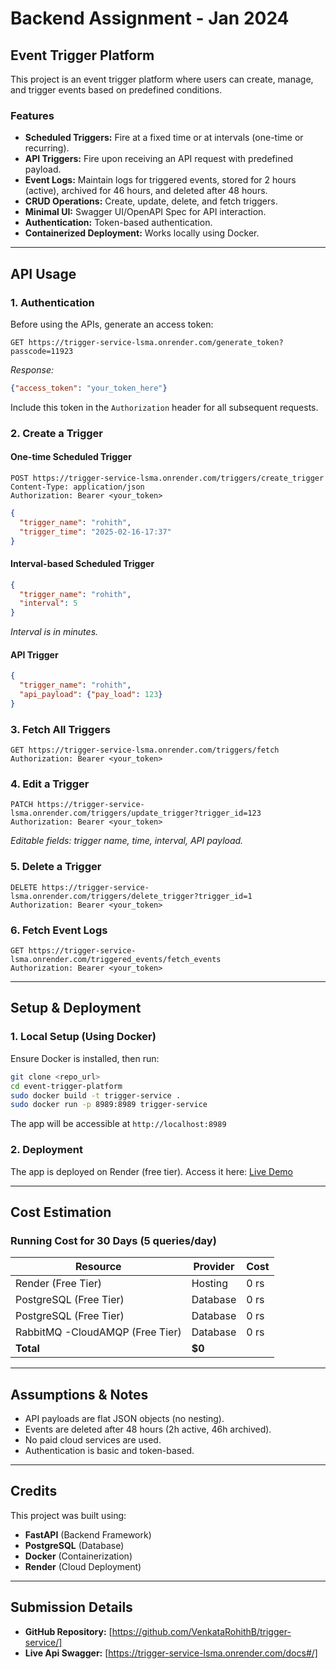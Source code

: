 # Backend Assignment - Jan 2024

## Event Trigger Platform

This project is an event trigger platform where users can create, manage, and trigger events based on predefined conditions.

### Features
- **Scheduled Triggers:** Fire at a fixed time or at intervals (one-time or recurring).
- **API Triggers:** Fire upon receiving an API request with predefined payload.
- **Event Logs:** Maintain logs for triggered events, stored for 2 hours (active), archived for 46 hours, and deleted after 48 hours.
- **CRUD Operations:** Create, update, delete, and fetch triggers.
- **Minimal UI:** Swagger UI/OpenAPI Spec for API interaction.
- **Authentication:** Token-based authentication.
- **Containerized Deployment:** Works locally using Docker.

---
## API Usage

### 1. Authentication
Before using the APIs, generate an access token:
```http
GET https://trigger-service-lsma.onrender.com/generate_token?passcode=11923
```
_Response:_
```json
{"access_token": "your_token_here"}
```
Include this token in the `Authorization` header for all subsequent requests.

### 2. Create a Trigger
#### One-time Scheduled Trigger
```http
POST https://trigger-service-lsma.onrender.com/triggers/create_trigger
Content-Type: application/json
Authorization: Bearer <your_token>
```
```json
{
  "trigger_name": "rohith",
  "trigger_time": "2025-02-16-17:37"
}
```

#### Interval-based Scheduled Trigger
```json
{
  "trigger_name": "rohith",
  "interval": 5
}
```
_Interval is in minutes._

#### API Trigger
```json
{
  "trigger_name": "rohith",
  "api_payload": {"pay_load": 123}
}
```

### 3. Fetch All Triggers
```http
GET https://trigger-service-lsma.onrender.com/triggers/fetch
Authorization: Bearer <your_token>
```

### 4. Edit a Trigger
```http
PATCH https://trigger-service-lsma.onrender.com/triggers/update_trigger?trigger_id=123
Authorization: Bearer <your_token>
```
_Editable fields: trigger name, time, interval, API payload._

### 5. Delete a Trigger
```http
DELETE https://trigger-service-lsma.onrender.com/triggers/delete_trigger?trigger_id=1
Authorization: Bearer <your_token>
```

### 6. Fetch Event Logs
```http
GET https://trigger-service-lsma.onrender.com/triggered_events/fetch_events
Authorization: Bearer <your_token>
```
---
## Setup & Deployment

### 1. Local Setup (Using Docker)
Ensure Docker is installed, then run:
```sh
git clone <repo_url>
cd event-trigger-platform
sudo docker build -t trigger-service .
sudo docker run -p 8989:8989 trigger-service
```

The app will be accessible at `http://localhost:8989`

### 2. Deployment
The app is deployed on Render (free tier). Access it here:
[Live Demo](https://trigger-service-lsma.onrender.com)

---
## Cost Estimation
### Running Cost for 30 Days (5 queries/day)
| Resource                        | Provider | Cost |
|---------------------------------|----------|------|
| Render (Free Tier)              | Hosting | 0 rs |
| PostgreSQL (Free Tier)          | Database | 0 rs |
| PostgreSQL (Free Tier)          | Database | 0 rs |
| RabbitMQ -CloudAMQP (Free Tier) | Database | 0 rs |
| **Total**                       | **$0** |

---
## Assumptions & Notes
- API payloads are flat JSON objects (no nesting).
- Events are deleted after 48 hours (2h active, 46h archived).
- No paid cloud services are used.
- Authentication is basic and token-based.

---
## Credits
This project was built using:
- **FastAPI** (Backend Framework)
- **PostgreSQL** (Database)
- **Docker** (Containerization)
- **Render** (Cloud Deployment)

---
## Submission Details
- **GitHub Repository:** [https://github.com/VenkataRohithB/trigger-service/]
- **Live Api Swagger:** [https://trigger-service-lsma.onrender.com/docs#/]


